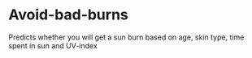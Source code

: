 # Avoid-bad-burns
Predicts whether you will get a sun burn based on age, skin type, time spent in sun and UV-index
